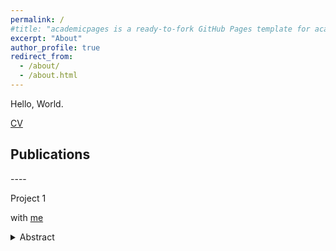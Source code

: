 ```yaml
---
permalink: /
#title: "academicpages is a ready-to-fork GitHub Pages template for academic personal websites"
excerpt: "About"
author_profile: true
redirect_from:
  - /about/
  - /about.html
---
```


Hello, World.


[CV](http://academicpages.github.io/files/paper1.pdf)

<h2>Publications</h2>
----

Project 1

with [me](jpreusser.github.io)
<details>
  <summary>Abstract</summary>

  We do this and that, and a bit of something else.
</details>
